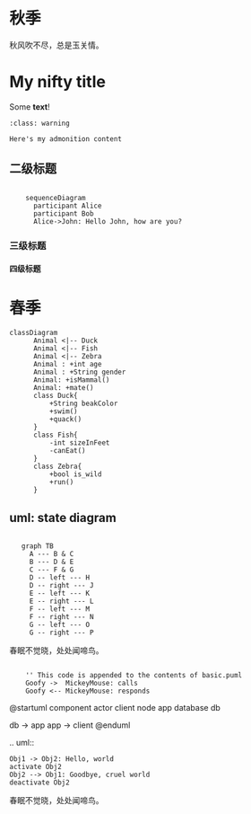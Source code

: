 # 秋季

秋风吹不尽，总是玉关情。

# My nifty title

Some **text**!

```{admonition} Here's my title
:class: warning

Here's my admonition content
```

## 二级标题

```{mermaid}

    sequenceDiagram
      participant Alice
      participant Bob
      Alice->John: Hello John, how are you?
```


### 三级标题


#### 四级标题


春季
========
```mermaid
classDiagram
      Animal <|-- Duck
      Animal <|-- Fish
      Animal <|-- Zebra
      Animal : +int age
      Animal : +String gender
      Animal: +isMammal()
      Animal: +mate()
      class Duck{
          +String beakColor
          +swim()
          +quack()
      }
      class Fish{
          -int sizeInFeet
          -canEat()
      }
      class Zebra{
          +bool is_wild
          +run()
      }
```
## uml: state diagram
```mermaid

   graph TB
     A --- B & C
     B --- D & E
     C --- F & G
     D -- left --- H
     D -- right --- J
     E -- left --- K
     E -- right --- L
     F -- left --- M
     F -- right --- N
     G -- left --- O
     G -- right --- P
```

春眠不觉晓，处处闻啼鸟。


```plantuml 

    '' This code is appended to the contents of basic.puml
    Goofy ->  MickeyMouse: calls
    Goofy <-- MickeyMouse: responds

```

@startuml component
actor client
node app
database db

db -> app
app -> client
@enduml





.. uml::

    Obj1 -> Obj2: Hello, world
    activate Obj2
    Obj2 --> Obj1: Goodbye, cruel world
    deactivate Obj2
春眠不觉晓，处处闻啼鸟。
